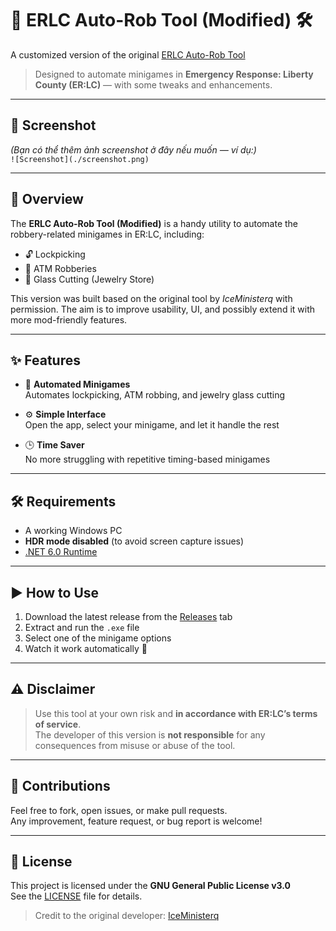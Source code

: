 # 🤖 ERLC Auto-Rob Tool (Modified) 🛠️

A customized version of the original [ERLC Auto-Rob Tool](https://github.com/IceMinisterq/ERLC-Auto-Rob-Tool)  
> Designed to automate minigames in **Emergency Response: Liberty County (ER:LC)** — with some tweaks and enhancements.

---

## 📸 Screenshot

*(Bạn có thể thêm ảnh screenshot ở đây nếu muốn — ví dụ:)*  
`![Screenshot](./screenshot.png)`

---

## 🧩 Overview

The **ERLC Auto-Rob Tool (Modified)** is a handy utility to automate the robbery-related minigames in ER:LC, including:

- 🔓 Lockpicking  
- 🏧 ATM Robberies  
- 💎 Glass Cutting (Jewelry Store)

This version was built based on the original tool by *IceMinisterq* with permission. The aim is to improve usability, UI, and possibly extend it with more mod-friendly features.

---

## ✨ Features

- 🚀 **Automated Minigames**  
  Automates lockpicking, ATM robbing, and jewelry glass cutting

- ⚙️ **Simple Interface**  
  Open the app, select your minigame, and let it handle the rest

- 🕒 **Time Saver**  
  No more struggling with repetitive timing-based minigames

---

## 🛠 Requirements

- A working Windows PC  
- **HDR mode disabled** (to avoid screen capture issues)  
- [.NET 6.0 Runtime](https://dotnet.microsoft.com/en-us/download/dotnet/6.0)

---

## ▶️ How to Use

1. Download the latest release from the [Releases](../../releases) tab  
2. Extract and run the `.exe` file  
3. Select one of the minigame options  
4. Watch it work automatically 🚀

---

## ⚠️ Disclaimer

> Use this tool at your own risk and **in accordance with ER:LC’s terms of service**.  
> The developer of this version is **not responsible** for any consequences from misuse or abuse of the tool.

---

## 🤝 Contributions

Feel free to fork, open issues, or make pull requests.  
Any improvement, feature request, or bug report is welcome!

---

## 📄 License

This project is licensed under the **GNU General Public License v3.0**  
See the [LICENSE](./LICENSE) file for details.

> Credit to the original developer: [IceMinisterq](https://github.com/IceMinisterq)
